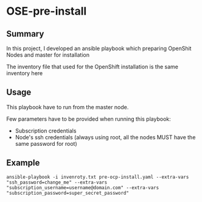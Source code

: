 # OSE-pre-install

## Summary

In this project, I developed an ansible playbook which preparing OpenShit Nodes and master for installation

The inventory file that used for the OpenShift installation is the same inventory here

## Usage
This playbook have to run from the master node.

Few parameters have to be provided when running this playbook:
* Subscription credentials
* Node's ssh credentials  (always using root, all the nodes MUST have the same password for root)

## Example
```shell
ansible-playbook -i invenroty.txt pre-ocp-install.yaml --extra-vars "ssh_password=change_me" --extra-vars "subscription_username=username@domain.com" --extra-vars "subscription_password=super_secret_password"
```
